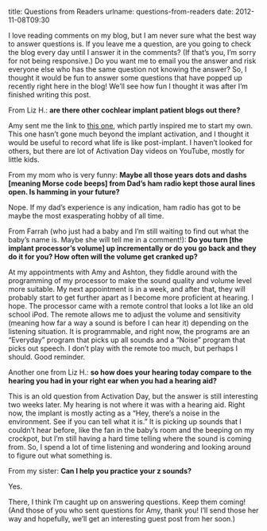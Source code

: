 title: Questions from Readers
urlname: questions-from-readers
date: 2012-11-08T09:30

I love reading comments on my blog, but I am never sure what the best way to answer questions is. If you leave me a
question, are you going to check the blog every day until I answer it in the comments? (If that&#x02bc;s you, I&#x02bc;m
sorry for not being responsive.) Do you want me to email you the answer and risk everyone else who has the same question
not knowing the answer? So, I thought it would be fun to answer some questions that have popped up recently right here
in the blog! We&#x02bc;ll see how fun I thought it was after I&#x02bc;m finished writing this post.

From Liz H.: **are there other cochlear implant patient blogs out there?**

Amy sent me the link to [this one][a], which partly inspired me to start my own. This one hasn&#x02bc;t gone much beyond
the implant activation, and I thought it would be useful to record what life is like post-implant. I haven&#x02bc;t
looked for others, but there are lot of Activation Day videos on YouTube, mostly for little kids.

[a]: https://allisonscochlearimplant.blogspot.com/

From my mom who is very funny: **Maybe all those years dots and dashs \[meaning Morse code beeps] from Dad&#x02bc;s ham
radio kept those aural lines open. Is hamming in your future?**

Nope. If my dad&#x02bc;s experience is any indication, ham radio has got to be maybe the most exasperating hobby of all
time.

From Farrah (who just had a baby and I&#x02bc;m still waiting to find out what the baby&#x02bc;s name is. Maybe she will
tell me in a comment!): **Do you turn \[the implant processor&#x02bc;s volume] up incrementally or do you go back and
they do it for you? How often will the volume get cranked up?**

At my appointments with Amy and Ashton, they fiddle around with the programming of my processor to make the sound
quality and volume level more suitable. My next appointment is in a week, and after that, they will probably start to
get further apart as I become more proficient at hearing. I hope. The processor came with a remote control that looks a
lot like an old school iPod. The remote allows me to adjust the volume and sensitivity (meaning how far a way a sound is
before I can hear it) depending on the listening situation. It is programmable, and right now, the programs are an
&ldquo;Everyday&rdquo; program that picks up all sounds and a &ldquo;Noise&rdquo; program that picks out speech. I
don&#x02bc;t play with the remote too much, but perhaps I should. Good reminder.

Another one from Liz H.: **so how does your hearing today compare to the hearing you had in your right ear when you had
a hearing aid?**

This is an old question from Activation Day, but the answer is still interesting two weeks later. My hearing is not
where it was with a hearing aid. Right now, the implant is mostly acting as a &ldquo;Hey, there&#x02bc;s a noise in the
environment. See if you can tell what it is.&rdquo; It is picking up sounds that I couldn&#x02bc;t hear before, like the
fan in the baby&#x02bc;s room and the beeping on my crockpot, but I&#x02bc;m still having a hard time telling where the
sound is coming from. So, I spend a lot of time listening and wondering and looking around to figure out what something
is.

From my sister: **Can I help you practice your z sounds?**

Yes.

There, I think I&#x02bc;m caught up on answering questions. Keep them coming! (And those of you who sent questions for
Amy, thank you! I&#x02bc;ll send those her way and hopefully, we&#x02bc;ll get an interesting guest post from her soon.)
